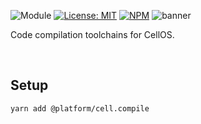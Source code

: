 ![Module](https://img.shields.io/badge/%40platform-cell.compile-%23EA4E7E.svg)
[![License: MIT](https://img.shields.io/badge/license-MIT-blue.svg)](https://opensource.org/licenses/MIT)
[![NPM](https://img.shields.io/npm/v/@platform/cell.compile.svg?colorB=blue&style=flat)](https://www.npmjs.com/package/@platform/cell.compile)
![banner](https://user-images.githubusercontent.com/185555/70857363-a76d6d80-1f51-11ea-8502-9ed987151c55.png)

Code compilation toolchains for CellOS.

<p>&nbsp;</p>

## Setup

    yarn add @platform/cell.compile

<p>&nbsp;</p>
<p>&nbsp;</p>
